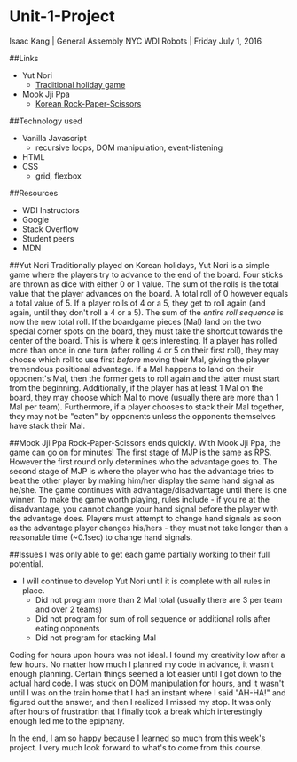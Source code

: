 # Unit-1-Project
Isaac Kang | General Assembly NYC WDI Robots | Friday July 1, 2016

##Links
- Yut Nori
  - [Traditional holiday game](https://kangarang.github.io/Unit-1-Project/)
- Mook Jji Ppa
  - [Korean Rock-Paper-Scissors](https://kangarang.github.io/MookJP/)

##Technology used
- Vanilla Javascript
  - recursive loops, DOM manipulation, event-listening
- HTML
- CSS
  - grid, flexbox

##Resources
- WDI Instructors
- Google
- Stack Overflow
- Student peers
- MDN


##Yut Nori
Traditionally played on Korean holidays, Yut Nori is a simple game where the players try to advance to the end of the board. Four sticks are thrown as dice with either 0 or 1 value. The sum of the rolls is the total value that the player advances on the board. A total roll of 0 however equals a total value of 5. If a player rolls of 4 or a 5, they get to roll again (and again, until they don't roll a 4 or a 5). The sum of the *entire roll sequence* is now the new total roll. If the boardgame pieces (Mal) land on the two special corner spots on the board, they must take the shortcut towards the center of the board. This is where it gets interesting. If a player has rolled more than once in one turn (after rolling 4 or 5 on their first roll), they may choose which roll to use first *before* moving their Mal, giving the player tremendous positional advantage. If a Mal happens to land on their opponent's Mal, then the former gets to roll again and the latter must start from the beginning. Additionally, if the player has at least 1 Mal on the board, they may choose which Mal to move (usually there are more than 1 Mal per team). Furthermore, if a player chooses to stack their Mal together, they may not be "eaten" by opponents unless the opponents themselves have stack their Mal.


##Mook Jji Ppa
Rock-Paper-Scissors ends quickly. With Mook Jji Ppa, the game can go on for minutes! The first stage of MJP is the same as RPS. However the first round only determines who the advantage goes to. The second stage of MJP is where the player who has the advantage tries to beat the other player by making him/her display the same hand signal as he/she. The game continues with advantage/disadvantage until there is one winner. To make the game worth playing, rules include - if you're at the disadvantage, you cannot change your hand signal before the player with the advantage does. Players must attempt to change hand signals as soon as the advantage player changes his/hers - they must not take longer than a reasonable time (~0.1sec) to change hand signals.




##Issues
I was only able to get each game partially working to their full potential.

- I will continue to develop Yut Nori until it is complete with all rules in place.
  - Did not program more than 2 Mal total (usually there are 3 per team and over 2 teams)
  - Did not program for sum of roll sequence or additional rolls after eating opponents
  - Did not program for stacking Mal

Coding for hours upon hours was not ideal. I found my creativity low after a few hours.
No matter how much I planned my code in advance, it wasn't enough planning.
Certain things seemed a lot easier until I got down to the actual hard code.
I was stuck on DOM manipulation for hours, and it wasn't until I was on the train home that I had an instant where I said "AH-HA!" and figured out the answer, and then I realized I missed my stop. It was only after hours of frustration that I finally took a break which interestingly enough led me to the epiphany.

In the end, I am so happy because I learned so much from this week's project.
I very much look forward to what's to come from this course.
